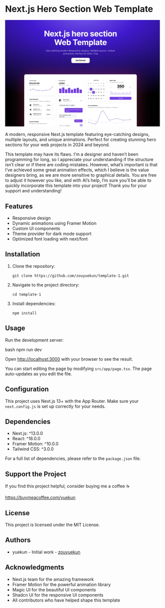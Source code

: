 # Next.js Hero Section Web Template
![CleanShot](/public/CleanShot.webp)

A modern, responsive Next.js template featuring eye-catching designs, multiple layouts, and unique animations. Perfect for creating stunning hero sections for your web projects in 2024 and beyond.

This template may have its flaws. I’m a designer and haven’t been programming for long, so I appreciate your understanding if the structure isn’t clear or if there are coding mistakes. However, what’s important is that I’ve achieved some great animation effects, which I believe is the value designers bring, as we are more sensitive to graphical details. You are free to adjust it however you like, and with AI’s help, I’m sure you’ll be able to quickly incorporate this template into your project! Thank you for your support and understanding!
## Features

- Responsive design
- Dynamic animations using Framer Motion
- Custom UI components
- Theme provider for dark mode support
- Optimized font loading with next/font

## Installation

1. Clone the repository:
   ```
   git clone https://github.com/zouyuekun/template-1.git
   ```

2. Navigate to the project directory:
   ```
   cd template-1
   ```

3. Install dependencies:
   ```
   npm install
   ```

## Usage

Run the development server:

bash
npm run dev

Open [http://localhost:3000](http://localhost:3000) with your browser to see the result.

You can start editing the page by modifying `src/app/page.tsx`. The page auto-updates as you edit the file.


## Configuration

This project uses Next.js 13+ with the App Router. Make sure your `next.config.js` is set up correctly for your needs.



## Dependencies

- Next.js: ^13.0.0
- React: ^18.0.0
- Framer Motion: ^10.0.0
- Tailwind CSS: ^3.0.0

For a full list of dependencies, please refer to the `package.json` file.

## Support the Project

If you find this project helpful, consider buying me a coffee ☕️

https://buymeacoffee.com/yuekun


## License

This project is licensed under the MIT License.

## Authors

- yuekun - Initial work - [zouyuekun](https://github.com/zouyuekun)

## Acknowledgments

- Next.js team for the amazing framework
- Framer Motion for the powerful animation library
- Magic UI for the beautiful UI components
- Shadcn UI for the responsive UI components
- All contributors who have helped shape this template
